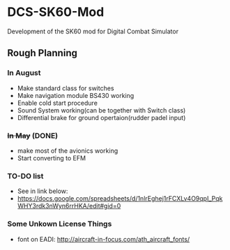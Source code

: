 # DCS-SK60-Mod
Development of the SK60 mod for Digital Combat Simulator
## Rough Planning
### In August
+ Make standard class for switches
+ Make navigation module BS430 working
+ Enable cold start procedure
+ Sound System working(can be together with Switch class)
+ Differential brake for ground opertaion(rudder padel input)
### ~~In May~~ (DONE)
+ make most of the avionics working
+ Start converting to EFM
### TO-DO list
+ See in link below:
+ https://docs.google.com/spreadsheets/d/1nlrEghej1rFCXLv4O9qpI_PqkWHY3rdk3nWyn6rrHKA/edit#gid=0

### Some Unkown License Things
+ font on EADI: http://aircraft-in-focus.com/ath_aircraft_fonts/

